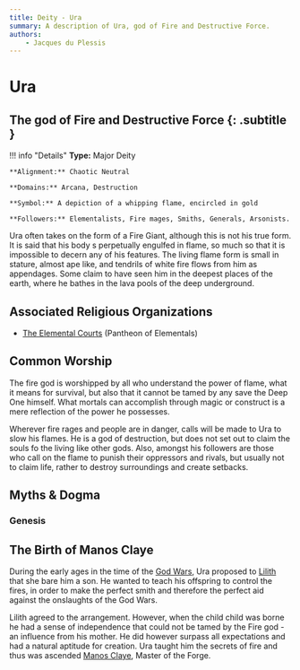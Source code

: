 ```yaml
---
title: Deity - Ura
summary: A description of Ura, god of Fire and Destructive Force.
authors:
    - Jacques du Plessis
---
```

# Ura
## The god of Fire and Destructive Force {: .subtitle }

!!! info "Details"
    **Type:** Major Deity
    
    **Alignment:** Chaotic Neutral

    **Domains:** Arcana, Destruction

    **Symbol:** A depiction of a whipping flame, encircled in gold

    **Followers:** Elementalists, Fire mages, Smiths, Generals, Arsonists.

Ura often takes on the form of a Fire Giant, although this is not his true form. It is said that his body s perpetually engulfed in flame, so much so that it is impossible to decern any of his features.  The living flame form is small in stature, almost ape like, and tendrils of white fire flows from him as appendages. Some claim to have seen him in the deepest places of the earth, where he bathes in the lava pools of the deep underground.

## Associated Religious Organizations
* [The Elemental Courts](../../organizations/elemental_courts) (Pantheon of Elementals)

## Common Worship
The fire god is worshipped by all who understand the power of flame, what it means for survival, but also that it cannot be tamed by any save the Deep One himself.  What mortals can accomplish through magic or construct is a mere reflection of the power he possesses.

Wherever fire rages and people are in danger, calls will be made to Ura to slow his flames. He is a god of destruction, but does not set out to claim the souls fo the living like other gods.  Also, amongst his followers are those who call on the flame to punish their oppressors and rivals, but usually not to claim life, rather to destroy surroundings and create setbacks.

## Myths & Dogma
### Genesis

## The Birth of Manos Claye
During the early ages in the time of the [God Wars](../../../history/ages/times_of_turmoil#the-god-ears), Ura proposed to [Lilith](../lilith) that she bare him a son.  He wanted to teach his offspring to control the fires, in order to make the perfect smith and therefore the perfect aid against the onslaughts of the God Wars.

Lilith agreed to the arrangement.  However, when the child child was borne he had a sense of independence that could not be tamed by the Fire god - an influence from his mother.  He did however surpass all expectations and had a natural aptitude for creation. Ura taught him the secrets of fire and thus was ascended [Manos Claye](../manos_claye), Master of the Forge.